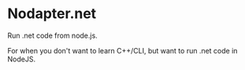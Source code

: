 Nodapter.net
==========================

Run .net code from node.js.

For when you don't want to learn C++/CLI, but want to run .net code in NodeJS.